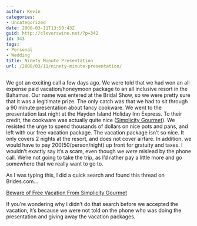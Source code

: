 ```yaml
---
author: Kevin
categories:
- Uncategorized
date: 2008-03-11T13:50:43Z
guid: http://cleverswine.net/?p=342
id: 343
tags:
- Personal
- Wedding
title: Ninety Minute Presentation
url: /2008/03/11/ninety-minute-presentation/
---
```


We got an exciting call a few days ago. We were told that we had won an all expense paid vacation/honeymoon package to an all inclusive resort in the Bahamas. Our name was entered at the Bridal Show, so we were pretty sure that it was a legitimate prize. The only catch was that we had to sit through a 90 minute presentation about fancy cookware. We went to the presentation last night at the Hayden Island Holiday Inn Express. To their credit, the cookware was actually quite nice ([Simplicity Gourmet](http://www.simplicitygourmet.com/)). We resisted the urge to spend thousands of dollars on nice pots and pans, and left with our free vacation package. The vacation package isn&#8217;t so nice. It only covers 2 nights at the resort, and does not cover airfare. In addition, we would have to pay $200 ($50/person/night) up front for gratuity and taxes. I wouldn&#8217;t exactly say it&#8217;s a scam, even though we _were_ mislead by the phone call. We&#8217;re not going to take the trip, as I&#8217;d rather pay a little more and go somewhere that we really want to go to.

As I was typing this, I did a quick search and found this thread on Brides.com&#8230;
  
[Beware of Free Vacation From Simplicity Gourmet](http://www.brides.com/forums/thread.jspa?threadID=39891&#038;tstart=0)

If you&#8217;re wondering why I didn&#8217;t do that search before we accepted the vacation, it&#8217;s because we were not told on the phone who was doing the presentation and giving away the vacation packages.